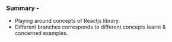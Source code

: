 ### Summary -  
- Playing around concepts of Reactjs library.
- Different branches corresponds to different concepts learnt & concerned examples.
